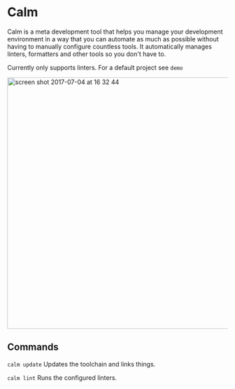 # Calm

Calm is a meta development tool that helps you manage your development
environment in a way that you can automate as much as possible without
having to manually configure countless tools.  It automatically manages
linters, formatters and other tools so you don't have to.

Currently only supports linters.  For a default project see `demo`

<img width="574" alt="screen shot 2017-07-04 at 16 32 44" src="https://user-images.githubusercontent.com/7396/27834243-8523e93e-60d6-11e7-834b-e2abe7d062ab.png">

## Commands

``calm update``
  Updates the toolchain and links things.

``calm lint``
  Runs the configured linters.
